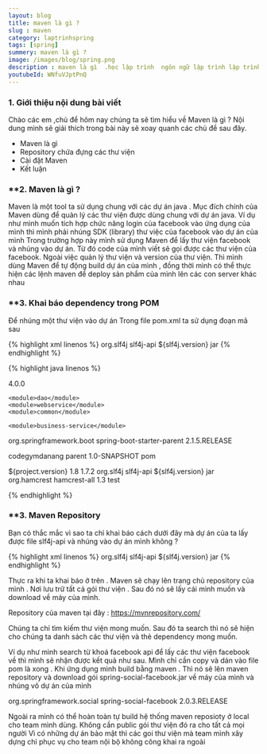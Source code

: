 ```yaml
---
layout: blog
title: maven là gì ? 
slug : maven 
category: laptrinhspring
tags: [spring]
summery: maven là gì ? 
image: /images/blog/spring.png
description : maven là gì  .học lập trình  ngôn ngữ lập trình lập trình java java cơ bản khóa học lập trình java học ngôn ngữ lập trình java
youtubeId: WNfuVJptPnQ
---
```


### **1. Giới thiệu nội dung bài viết**

Chào các em ,chủ để hôm nay chúng ta sẽ tìm hiểu về Maven là gì ?
Nội dung mình sẽ giải thích trong bài này sẽ xoay quanh các chủ đề sau đây.

- Maven là gì
- Repository chứa đựng các thư viện
- Cài đặt Maven
- Kết luận

### **2. Maven là gì ? 

Maven là một tool ta sử dụng chung với các dự án java . Mục đích chính của Maven dùng để quản lý các thư viện được dùng chung với dự án java. Ví dụ
như mình muốn tích hợp chức năng login của facebook vào ứng dụng của mình thì mình phải nhúng SDK (library) thư việc của facebook vào dự án của mình
Trong trường hợp này mình sử dụng Maven để lấy thư viện facebook và nhúng vào dự án. Từ đó code của mình viết sẽ gọi được các thư viện của facebook.
Ngoài việc quản lý thư viện và version của thư viện. Thì mình dùng Maven để tự động build dự án của mình , đồng thời mình có thể thực hiện các lệnh maven
để deploy sản phẩm của mình lên các con server khác nhau

### **3. Khai báo dependency trong POM

Để nhúng một thư viện vào dự án Trong file pom.xml ta sử dụng đoạn mã sau

{% highlight xml  linenos %}
<dependency>
        <groupId>org.slf4j</groupId>
        <artifactId>slf4j-api</artifactId>
        <version>${slf4j.version}</version>
        <type>jar</type>
</dependency>
{% endhighlight %}

{% highlight java linenos %}
<?xml version="1.0" encoding="UTF-8"?>
<project xmlns="http://maven.apache.org/POM/4.0.0"
         xmlns:xsi="http://www.w3.org/2001/XMLSchema-instance"
         xsi:schemaLocation="http://maven.apache.org/POM/4.0.0 http://maven.apache.org/xsd/maven-4.0.0.xsd">
  <modelVersion>4.0.0</modelVersion>

  <modules>

    <module>dao</module>
    <module>webservice</module>
    <module>common</module>

    <module>business-service</module>
  </modules>

  <parent>
    <groupId>org.springframework.boot</groupId>
    <artifactId>spring-boot-starter-parent</artifactId>
    <version>2.1.5.RELEASE</version>
  </parent>

  <groupId>codegymdanang</groupId>
  <artifactId>parent</artifactId>
  <version>1.0-SNAPSHOT</version>
  <packaging>pom</packaging>

  <properties>
    <project.version>${project.version}</project.version>
    <jdkVersion>1.8</jdkVersion>
    <slf4j.version>1.7.2</slf4j.version>
  </properties>
  
  <dependencyManagement>
    <dependencies>
      <dependency>
        <groupId>org.slf4j</groupId>
        <artifactId>slf4j-api</artifactId>
        <version>${slf4j.version}</version>
        <type>jar</type>
      </dependency>
    </dependencies>
  </dependencyManagement>

  <dependencies>
    <dependency>
      <groupId>org.hamcrest</groupId>
      <artifactId>hamcrest-all</artifactId>
      <version>1.3</version>
      <scope>test</scope>
    </dependency>

  </dependencies>

</project>

{% endhighlight %}

### **3. Maven Repository 

Bạn có thắc mắc vì sao ta chỉ khai báo cách dưới đây mà dự án của ta lấy được file slf4j-api và nhúng vào dự án mình không ? 

{% highlight xml linenos %}
<dependency>
        <groupId>org.slf4j</groupId>
        <artifactId>slf4j-api</artifactId>
        <version>${slf4j.version}</version>
        <type>jar</type>
</dependency>
{% endhighlight %}

Thực ra khi ta khai báo ở trên . Maven sẽ chạy lên trang chủ repository của mình . Nơi lưu trữ tất cả gói thư viện . Sau đó nó sẽ lấy cái mình muốn và 
download về máy của mình. 
 
Repository của maven tại đây : https://mvnrepository.com/

Chúng ta chỉ tìm kiếm thư viện mong muốn. Sau đó ta search thì nó sẽ hiện cho chúng ta danh sách các thư viện và thẻ dependency mong muốn.

Ví dụ như mình search từ khoá facebook api để lấy các thư viện facebook về thì mình sẽ nhận được kết quả như sau. Mình chỉ cần copy và dán vào file pom là xong
. Khi ứng dụng mình build bằng maven . Thì nó sẽ lên maven repository và download gói spring-social-facebook.jar về máy của mình và nhúng vô dự án
của mình
 
 
<!-- https://mvnrepository.com/artifact/org.springframework.social/spring-social-facebook -->
<dependency>
    <groupId>org.springframework.social</groupId>
    <artifactId>spring-social-facebook</artifactId>
    <version>2.0.3.RELEASE</version>
</dependency>

Ngoài ra mình có thể hoàn toàn tự build hệ thống maven reposioty ở local cho team mình dùng. Không cần public gói thư viện đó ra cho tất cả mọi người
Vì có những dự án bảo mật thì các goi thư viện mà team mình xây dựng chỉ phục vụ cho team nội bộ không công khai ra ngoài

